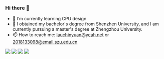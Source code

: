 ### Hi there 👋
- 🌱 I’m currently learning CPU design 
- 🔭 I obtained my bachelor's degree from Shenzhen University, and I am currently pursuing a master's degree at Zhengzhou University.
- 📫 How to reach me: lauchinyuan@yeah.net or 2018133098@email.szu.edu.cn

![](https://github-readme-stats.vercel.app/api?username=lauchinyuan)
![](http://github-profile-summary-cards.vercel.app/api/cards/profile-details?username=lauchinyuan) 
![](http://github-profile-summary-cards.vercel.app/api/cards/most-commit-language?username=lauchinyuan)
![](http://github-profile-summary-cards.vercel.app/api/cards/productive-time?username=lauchinyuan&theme=default&utcOffset=8)


<!--
**lauchinyuan/lauchinyuan** is a ✨ _special_ ✨ repository because its `README.md` (this file) appears on your GitHub profile.

Here are some ideas to get you started:
![](http://github-profile-summary-cards.vercel.app/api/cards/productive-time?username=vn7n24fzkq&theme=default&utcOffset=8)
- 🔭 I’m currently working on ...
- 🌱 I’m currently learning ...
- 👯 I’m looking to collaborate on ...
- 🤔 I’m looking for help with ...
- 💬 Ask me about ...
- 📫 How to reach me: ...
- 😄 Pronouns: ...
- ⚡ Fun fact: ...
-->
